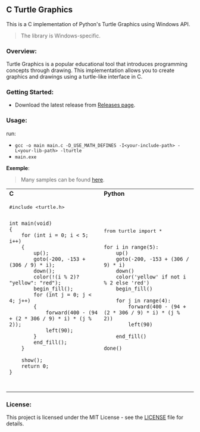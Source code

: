 ## C Turtle Graphics
This is a C implementation of Python's Turtle Graphics using Windows API.
> The library is Windows-specific.

### Overview:
Turtle Graphics is a popular educational tool that introduces programming concepts through drawing. This implementation allows you to create graphics and drawings using a turtle-like interface in C.

### Getting Started:
- Download the latest release from [Releases page](https://github.com/OussamaTeyib/Turtle/releases).

### Usage:
run:
- `gcc -o main main.c -D_USE_MATH_DEFINES -I<your-include-path> -L<your-lib-path> -lturtle`
- `main.exe`

**Exemple**:
> Many samples can be found [here](samples).
<table>
<tr>
    <td><b>C</b></td>
    <td><b>Python</b></td>
</tr>
<td>
  <pre lang = "c">
#include &lt;turtle.h&gt;

    int main(void)
    {
        for (int i = 0; i < 5; i++)
        {
            up();
            goto(-200, -153 + (306 / 9) * i);
            down();
            color(!(i % 2)? "yellow": "red");
            begin_fill();
            for (int j = 0; j < 4; j++)
            {
                forward(400 - (94 + (2 * 306 / 9) * i) * (j % 2));
                left(90);
            } 
            end_fill();
        } 

        show();
        return 0;
    }
</pre>
</td>
<td>
  <pre lang="python">
from turtle import *

    for i in range(5):
    	up()
    	goto(-200, -153 + (306 / 9) * i)
    	down()
    	color('yellow' if not i % 2 else 'red')
    	begin_fill()

    	for j in range(4):
    		forward(400 - (94 + (2 * 306 / 9) * i) * (j % 2))
    		left(90)

    	end_fill()

    done()
</pre>
</td>
</table>

### License:
This project is licensed under the MIT License - see the [LICENSE](LICENSE) file for details.
